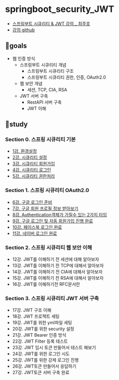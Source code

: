 # springboot_security_JWT
- [스프링부트 시큐리티 & JWT 강의 _ 최주호](https://www.inflearn.com/course/%EC%8A%A4%ED%94%84%EB%A7%81%EB%B6%80%ED%8A%B8-%EC%8B%9C%ED%81%90%EB%A6%AC%ED%8B%B0)
- [강의 github](https://github.com/codingspecialist/Sringboot-Security-Basic-V1)

## 🌟goals
- 웹 인증 방식
    - 스프링부트 시큐리티 개념
        - 스프링부트 시큐리티 구조
        - 스프링부트 시큐리티 권한, 인증, OAuth2.0
    - 웹 보안 개념
        - 세션, TCP, CIA, RSA
    - JWT 서버 구축
        - RestAPI 서버 구축
        - JWT 이해

## 📌study
### Section 0. 스프링 시큐리티 기본
- [1강. 환경설정](./study/section0_1.md)
- [2강. 시큐리티 설정](./study/section0_2.md)
- [3강. 시큐리티 회원가입](./study/section0_3.md)
- [4강. 시큐리티 로그인](./study/section0_4.md)
- [5강. 시큐리티 권한처리](./study/section0_5.md)
### Section 1. 스프링 시큐리티 OAuth2.0
- [6강. 구글 로그인 준비](./study/section1_6.md)
- [7강. 구글 회원 프로필 정보 받아보기](./study/section1_7.md)
- [8강. Authentication객체가 가질수 있는 2가지 타입](./study/section1_8.md)
- [9강. 구글 로그인 및 자동 회원가입 진행 완료](./study/section1_9.md)
- [10강. 페이스북 로그인 완료](./study/section1_10.md)
- [11강. 네이버 로그인 완료](./study/section1_11.md)
### Section 2. 스프링 시큐리티 웹 보안 이해
- 12강. JWT를 이해하기 전 세션에 대해 알아보자
- 13강. JWT를 이해하기 전 TCP에 대해서 알아보자
- 14강. JWT를 이해하기 전 CIA에 대해서 알아보자
- 15강. JWT를 이해하기 전 RSA에 대해서 알아보자
- 16강. JWT를 이해하기전 RFC문서란
### Section 3. 스프링 시큐리티 JWT 서버 구축
- 17강. JWT 구조 이해
- 18강. JWT 프로젝트 세팅
- 19강. JWT를 위한 yml파일 세팅
- 20강. JWT를 위한 security 설정
- 21강. JWT Bearer 인증 방식
- 22강. JWT Filter 등록 테스트
- 23강. JWT 임시 토큰 만들어서 테스트 해보기
- 24강. JWT를 위한 로그인 시도
- 25강. JWT를 위한 강제 로그인 진행
- 26강. JWT토큰 만들어서 응답하기
- 27강. JWT토큰 서버 구축 완료